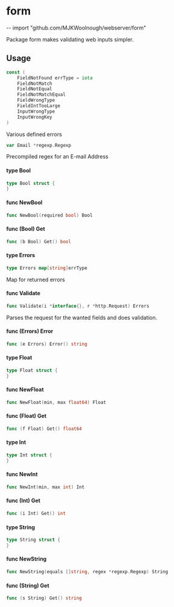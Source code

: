 # form
--
    import "github.com/MJKWoolnough/webserver/form"

Package form makes validating web inputs simpler.

## Usage

```go
const (
	FieldNotFound errType = iota
	FieldNotMatch
	FieldNotEqual
	FieldNotMatchEqual
	FieldWrongType
	FieldIntTooLarge
	InputWrongType
	InputWrongKey
)
```
Various defined errors

```go
var Email *regexp.Regexp
```
Precompiled regex for an E-mail Address

#### type Bool

```go
type Bool struct {
}
```


#### func  NewBool

```go
func NewBool(required bool) Bool
```

#### func (Bool) Get

```go
func (b Bool) Get() bool
```

#### type Errors

```go
type Errors map[string]errType
```

Map for returned errors

#### func  Validate

```go
func Validate(i *interface{}, r *http.Request) Errors
```
Parses the request for the wanted fields and does validation.

#### func (Errors) Error

```go
func (e Errors) Error() string
```

#### type Float

```go
type Float struct {
}
```


#### func  NewFloat

```go
func NewFloat(min, max float64) Float
```

#### func (Float) Get

```go
func (f Float) Get() float64
```

#### type Int

```go
type Int struct {
}
```


#### func  NewInt

```go
func NewInt(min, max int) Int
```

#### func (Int) Get

```go
func (i Int) Get() int
```

#### type String

```go
type String struct {
}
```


#### func  NewString

```go
func NewString(equals []string, regex *regexp.Regexp) String
```

#### func (String) Get

```go
func (s String) Get() string
```
